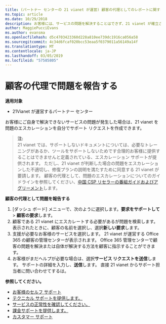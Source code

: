 ```yaml
---
title: (パートナー センターの 21 vianet が運営) 顧客の代理としてのレポートに関する問題
ms.topic: article
ms.date: 10/29/2018
description: お客様には、サービスの問題を解決することはできず、21 vianet が確立されている条件を満たすが発生する場合は、それらのサポート要求を提出します。
author: MaggiePucciEvans
ms.author: evansma
ms.openlocfilehash: d5c4703423360d228a810ee739dc1916ca056a58
ms.sourcegitcommit: 4c34d6fcaf020bcc53eaa5f0379011a56149a14f
ms.translationtype: MT
ms.contentlocale: ja-JP
ms.lasthandoff: 03/05/2019
ms.locfileid: "57585805"
---
```

# <a name="report-problems-on-behalf-of-a-customer"></a>顧客の代理で問題を報告する

**適用対象**

-   21Vianet が運営するパートナー センター


お客様にご自身で解決できないサービスの問題が発生した場合は、21 vianet を問題のエスカレーションを自分でサポート リクエストを作成できます。

>**注:**<br>21 vianet では、サポートしないドキュメントについては、必要なトレーニングがあるか、ツールをサポートしないためです合理的お客様に提供することはできませんと定義されている、エスカレーション サポートが提供されます。 ただし、21 vianet が判断した場合の問題をエスカレーションした不適切し、修復プランの説明を満たすために同意する 21 vianet が要請します。 顧客の代理として、問題のエスカレーションについてのガイドラインを参照してください、[中国 CSP リセラーの番組ガイドおよびアグリーメント](csp-program-guide-and-agreements.md)します。


**顧客の代理として問題を報告する**

1. [ダッシュ ボード] メニューで、次のように選択します。**要求をサポートして** &gt; **顧客の要求**します。
2. 顧客である 21 vianet にエスカレートする必要があるが問題を検索します。 表示されたときに、顧客の名前を選択し、選択**新しい要求**します。
3. 支援が必要なお客様のサービスを選択します。 21 vianet が運営する Office 365 の顧客の管理センターが表示されます。 Office 365 管理センターで顧客の問題を解決または自体が解決する方法を顧客に指示することができます。
4. お客様がまだヘルプが必要な場合は、選択**サービス リクエストを送信**します。 サポートの詳細を入力し、**送信**します。 直接 21 vianet からサポート担当者に問い合わせてするは。

**参照してください。**

-   [お客様のセルフ サポート](customer-self-support.md)
-   [テクニカル サポートを提供します。](provide-technical-support.md)
-   [サービスの正常性を確認してください。](check-service-health.md)
-   [課金サポートを提供します。](provide-billing-support.md)
-   [カスタマー サポート](customer-support.md)